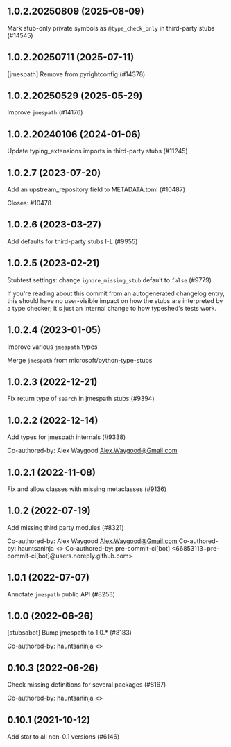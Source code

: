## 1.0.2.20250809 (2025-08-09)

Mark stub-only private symbols as `@type_check_only` in third-party stubs (#14545)

## 1.0.2.20250711 (2025-07-11)

[jmespath] Remove from pyrightconfig (#14378)

## 1.0.2.20250529 (2025-05-29)

Improve `jmespath` (#14176)

## 1.0.2.20240106 (2024-01-06)

Update typing_extensions imports in third-party stubs (#11245)

## 1.0.2.7 (2023-07-20)

Add an upstream_repository field to METADATA.toml (#10487)

Closes: #10478

## 1.0.2.6 (2023-03-27)

Add defaults for third-party stubs I-L (#9955)

## 1.0.2.5 (2023-02-21)

Stubtest settings: change `ignore_missing_stub` default to `false` (#9779)

If you're reading about this commit from an autogenerated changelog entry, this should have no user-visible impact on how the stubs are interpreted by a type checker; it's just an internal change to how typeshed's tests work.

## 1.0.2.4 (2023-01-05)

Improve various `jmespath` types

Merge `jmespath` from microsoft/python-type-stubs

## 1.0.2.3 (2022-12-21)

Fix return type of `search` in jmespath stubs (#9394)

## 1.0.2.2 (2022-12-14)

Add types for jmespath internals (#9338)

Co-authored-by: Alex Waygood <Alex.Waygood@Gmail.com>

## 1.0.2.1 (2022-11-08)

Fix and allow classes with missing metaclasses (#9136)

## 1.0.2 (2022-07-19)

Add missing third party modules (#8321)

Co-authored-by: Alex Waygood <Alex.Waygood@Gmail.com>
Co-authored-by: hauntsaninja <>
Co-authored-by: pre-commit-ci[bot] <66853113+pre-commit-ci[bot]@users.noreply.github.com>

## 1.0.1 (2022-07-07)

Annotate `jmespath` public API (#8253)

## 1.0.0 (2022-06-26)

[stubsabot] Bump jmespath to 1.0.* (#8183)

Co-authored-by: hauntsaninja <>

## 0.10.3 (2022-06-26)

Check missing definitions for several packages (#8167)

Co-authored-by: hauntsaninja <>

## 0.10.1 (2021-10-12)

Add star to all non-0.1 versions (#6146)


